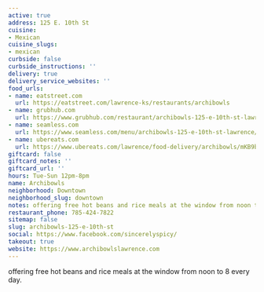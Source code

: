 ```yaml
---
active: true
address: 125 E. 10th St
cuisine:
- Mexican
cuisine_slugs:
- mexican
curbside: false
curbside_instructions: ''
delivery: true
delivery_service_websites: ''
food_urls:
- name: eatstreet.com
  url: https://eatstreet.com/lawrence-ks/restaurants/archibowls
- name: grubhub.com
  url: https://www.grubhub.com/restaurant/archibowls-125-e-10th-st-lawrence/1340617
- name: seamless.com
  url: https://www.seamless.com/menu/archibowls-125-e-10th-st-lawrence/1340617
- name: ubereats.com
  url: https://www.ubereats.com/lawrence/food-delivery/archibowls/mKB9bwp_T8C4oNQOnLD91w
giftcard: false
giftcard_notes: ''
giftcard_url: ''
hours: Tue-Sun 12pm-8pm
name: Archibowls
neighborhood: Downtown
neighborhood_slug: downtown
notes: offering free hot beans and rice meals at the window from noon to 8 every day.
restaurant_phone: 785-424-7822
sitemap: false
slug: archibowls-125-e-10th-st
social: https://www.facebook.com/sincerelyspicy/
takeout: true
website: https://www.archibowlslawrence.com
---
```


offering free hot beans and rice meals at the window from noon to 8 every day.